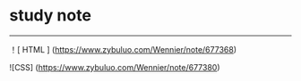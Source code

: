 # study note

------

！[ HTML ] (https://www.zybuluo.com/Wennier/note/677368)

![CSS] (https://www.zybuluo.com/Wennier/note/677380)

